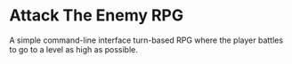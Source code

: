 # Attack The Enemy RPG

A simple command-line interface turn-based RPG where the player battles to go to a level as high as possible.